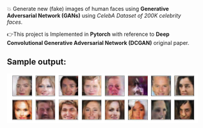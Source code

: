 :boom: Generate new (fake) images of human faces using **Generative Adversarial Network (GANs)** using *CelebA Dataset of 200K celebrity faces*.

:point_right:This project is Implemented in **Pytorch** with reference to **Deep Convolutional Generative Adversarial Network (DCGAN)** original paper.

## Sample output:

![](https://github.com/NirmalSilwal/UDACITY-Deep-Learning-Nanodegree-PROJECTS/blob/master/4.%20Generate%20Faces/output.JPG)
